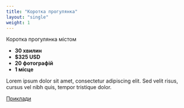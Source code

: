 ```yaml
---
title: "Коротка прогулянка"
layout: "single"
weight: 1
---
```


Коротка прогулянка містом

- **30 хвилин**
- **$325 USD**
- **20 фотографій**
- **1 місце**

<!--more-->

Lorem ipsum dolor sit amet, consectetur adipiscing elit. Sed velit risus, cursus vel nibh quis, tempor tristique dolor.

[Приклади](/gallery/cats/)